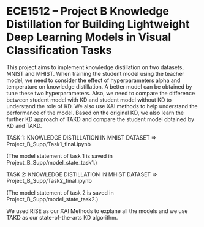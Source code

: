 # ECE1512 – Project B Knowledge Distillation for Building Lightweight Deep Learning Models in Visual Classification Tasks

This project aims to implement knowledge distillation on two datasets, MNIST and MHIST. When training the student model using the teacher model, we need to consider the effect of hyperparameters alpha and temperature on knowledge distillation. A better model can be obtained by tune these two hyperparameters. Also, we need to compare the difference between student model with KD and student model without KD to understand the role of KD. We also use XAI methods to help understand the performance of the model. Based on the original KD, we also learn the further KD approach of TAKD and compare the student model obtained by KD and TAKD.

TASK 1: KNOWLEDGE DISTILLATION IN MNIST DATASET  => Project_B_Supp/Task1_final.ipynb

(The model statement of task 1 is saved in Project_B_Supp/model_state_task1.)

TASK 2: KNOWLEDGE DISTILLATION IN MHIST DATASET  => Project_B_Supp/Task2_final.ipynb

(The model statement of task 2 is saved in Project_B_Supp/model_state_task2.)

We used RISE as our XAI Methods to explane all the models and we use TAKD as our state-of-the-arts KD algorithm.
